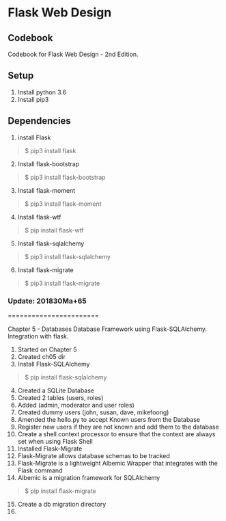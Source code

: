# Flask Web Design
## Codebook

Codebook for Flask Web Design - 2nd Edition.

Setup
-----

1. Install python 3.6
2. Install pip3

Dependencies
------------

1. install Flask
> $ pip3 install flask

2. Install flask-bootstrap
> $ pip3 install flask-bootstrap

3. Install flask-moment
> $ pip3 install flask-moment

4. Install flask-wtf
> $ pip install flask-wtf

5. Install flask-sqlalchemy
> $ pip3 install flask-sqlalchemy

6. Install flask-migrate
> $ pip3 install flask-migrate

### Update: 201830Ma+65
=======================

Chapter 5 - Databases
Database Framework using Flask-SQLAlchemy. Integration with flask.

1. Started on Chapter 5
2. Created ch05 dir
3. Install Flask-SQLAlchemy
> $ pip install flask-sqlalchemy

4. Created a SQLite Database
5. Created 2 tables (users, roles)
6. Added (admin, moderator and user roles)
7. Created dummy users (john, susan, dave, mikefoong)
8. Amended the hello.py to accept Known users from the Database
9. Register new users if they are not known and add them to the database
10. Create a shell context processor to ensure that the context are always set when using Flask Shell
11. Installed Flask-Migrate
12. Flask-Migrate allows database schemas to be tracked
13. Flask-Migrate is a lightweight Albemic Wrapper that integrates with the Flask command
14. Albemic is a migration framework for SQLAlchemy
> $ pip install flask-migrate

15. Create a db migration directory
16.   
